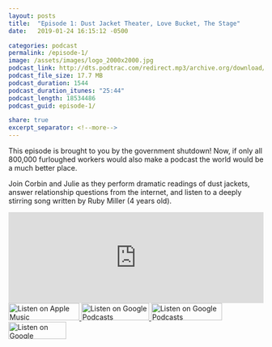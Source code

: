 ```yaml
---
layout: posts
title:  "Episode 1: Dust Jacket Theater, Love Bucket, The Stage"
date:   2019-01-24 16:15:12 -0500

categories: podcast
permalink: /episode-1/
image: /assets/images/logo_2000x2000.jpg
podcast_link: http://dts.podtrac.com/redirect.mp3/archive.org/download/paudeville-ep-1/paudeville-ep-1.mp3
podcast_file_size: 17.7 MB
podcast_duration: 1544
podcast_duration_itunes: "25:44"
podcast_length: 18534486
podcast_guid: episode-1/

share: true
excerpt_separator: <!--more-->
---
```


This episode is brought to you by the government shutdown! Now, if only all 800,000 furloughed workers would also make a podcast the world would be a much better place.

Join Corbin and Julie as they perform dramatic readings of dust jackets, answer relationship questions from the internet, and listen to a deeply stirring song written by Ruby Miller (4 years old).

<iframe scrolling="no" frameborder="0" style="width:100%;height:180px;border:0;overflow:hidden;" width="100%" height="180" src="https://app.stitcher.com/splayer/f/363388/58441561?el=0&refid=stpr"></iframe>

<a href="https://itunes.apple.com/us/podcast/paudeville-episode-1/id1450915591?i=1000428685175&mt=2">
	<img src='{{ site.url }}{{ site.baseurl }}/assets/images/US_UK_Apple_Podcasts_Listen_Badge_RGB_280x68.png' width='140px' height='34' alt='Listen on Apple Music'/>
</a>
<a href="https://play.google.com/music/m/Dx6mrcttwfwhgg5selxjuyv3jbm?t=Paudeville_Episode_1-Paudeville">
	<img src='{{ site.url }}{{ site.baseurl }}/assets/images/google_podcasts_badge.png' width='134px' height='34' alt='Listen on Google Podcasts'/>
</a>
<a href="https://open.spotify.com/episode/1c9EzVSJcE0eR2d7x8xyEC">
	<img src='{{ site.url }}{{ site.baseurl }}/assets/images/Spotify_Listen_Badge_RGB_280x68 copy.png' width='140px' height='34' alt='Listen on Google Podcasts'/>
</a>
<a href="https://www.stitcher.com/s?eid=58441561&refid=stpr">
	<img src='{{ site.url }}{{ site.baseurl }}/assets/images/Stitcher_Listen_Badge_Color_Dark_BG_114x34.png' width='114px' height='34' alt='Listen on Google Podcasts'/>
</a>